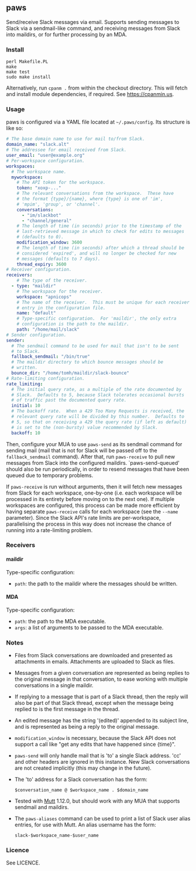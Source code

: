 ## paws

Send/receive Slack messages via email.  Supports sending messages to
Slack via a sendmail-like command, and receiving messages from Slack
into maildirs, or for further processing by an MDA.

### Install

    perl Makefile.PL
    make
    make test
    sudo make install

Alternatively, run `cpanm .` from within the checkout directory. This
will fetch and install module dependencies, if required. See
https://cpanmin.us.

### Usage

paws is configured via a YAML file located at `~/.paws/config`.  Its
structure is like so:

```yaml
# The base domain name to use for mail to/from Slack.
domain_name: "slack.alt"
# The addressee for email received from Slack.
user_email: "user@example.org"
# Per-workspace configuration.
workspaces:
  # The workspace name.
  myworkspace:
    # The API token for the workspace.
    token: "xoxp-..."
    # The relevant conversations from the workspace.  These have
    # the format {type}/{name}, where {type} is one of 'im',
    # 'mpim', 'group', or 'channel'.
    conversations:
      - "im/slackbot"
      - "channel/general"
    # The length of time (in seconds) prior to the timestamp of the
    # last-retrieved message in which to check for edits to messages
    # (defaults to 0).
    modification_window: 3600
    # The length of time (in seconds) after which a thread should be
    # considered 'expired', and will no longer be checked for new
    # messages (defaults to 7 days).
    thread_expiry: 3600
# Receiver configuration.
receivers:
    # The type of the receiver.
  - type: "maildir"
    # The workspace for the receiver.
    workspace: "apnicops"
    # The name of the receiver.  This must be unique for each receiver
    # entry in the configuration file.
    name: "default"
    # Type-specific configuration.  For 'maildir', the only extra
    # configuration is the path to the maildir.
    path: "/home/mail/slack"
# Sender configuration.
sender:
  # The sendmail command to be used for mail that isn't to be sent
  # to Slack.
  fallback_sendmail: "/bin/true"
  # The maildir directory to which bounce messages should be
  # written.
  bounce_dir: "/home/tomh/maildir/slack-bounce"
# Rate-limiting configuration.
rate_limiting:
  # The initial query rate, as a multiple of the rate documented by
  # Slack.  Defaults to 5, because Slack tolerates occasional bursts
  # of traffic past the documented query rate.
  initial: 10
  # The backoff rate.  When a 429 Too Many Requests is received, the
  # relevant query rate will be divided by this number.  Defaults to
  # 5, so that on receiving a 429 the query rate (if left as default)
  # is set to the (non-bursty) value recommended by Slack.
  backoff: 10
```

Then, configure your MUA to use `paws-send` as its sendmail command
for sending mail (mail that is not for Slack will be passed off to the
`fallback_sendmail` command).  After that, run `paws-receive` to pull
new messages from Slack into the configured maildirs.
`paws-send-queued' should also be run periodically, in order to resend
messages that have been queued due to temporary problems.

If `paws-receive` is run without arguments, then it will fetch new
messages from Slack for each workspace, one-by-one (i.e. each
workspace will be processed in its entirety before moving on to the
next one).  If multiple workspaces are configured, this process can be
made more efficient by having separate `paws-receive` calls for each
workspace (see the `--name` parameter).  Since the Slack API's rate
limits are per-workspace, parallelising the process in this way does
not increase the chance of running into a rate-limiting problem.

### Receivers

#### maildir

Type-specific configuration:

 - `path`: the path to the maildir where the messages should be
   written.

#### MDA

Type-specific configuration:

 - `path`: the path to the MDA executable.
 - `args`: a list of arguments to be passed to the MDA executable.

### Notes

 - Files from Slack conversations are downloaded and presented as
   attachments in emails.  Attachments are uploaded to Slack as files.
 - Messages from a given conversation are represented as being replies
   to the original message in that conversation, to ease working with
   multiple conversations in a single maildir.
 - If replying to a message that is part of a Slack thread, then the
   reply will also be part of that Slack thread, except when the
   message being replied to is the first message in the thread.
 - An edited message has the string '(edited)' appended to its subject
   line, and is represented as being a reply to the original message.
 - `modification_window` is necessary, because the Slack API does not
   support a call like "get any edits that have happened since
   {time}".
 - `paws-send` will only handle mail that is 'to' a single Slack
   address.  'cc' and other headers are ignored in this instance.  New
   Slack conversations are not created implicitly (this may change in
   the future).
 - The 'to' address for a Slack conversation has the form:
 
    `$conversation_name @ $workspace_name . $domain_name`

 - Tested with [Mutt](http://mutt.org) 1.12.0, but should work with
   any MUA that supports sendmail and maildirs.
 - The `paws-aliases` command can be used to print a list of Slack
   user alias entries, for use with Mutt.  An alias username has the
   form:

    `slack-$workspace_name-$user_name`

### Licence

See LICENCE.
